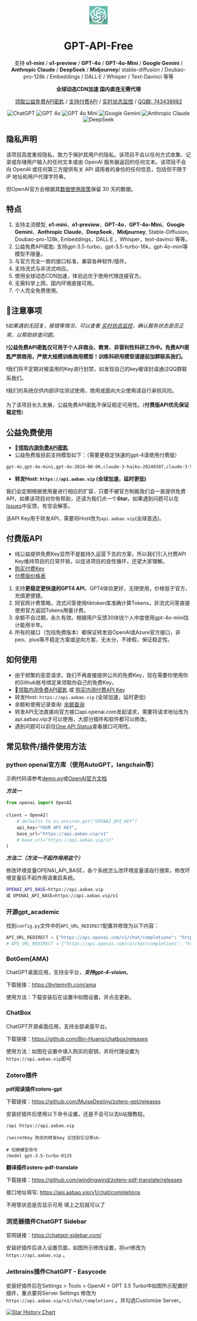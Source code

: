 <div align="center">
<img src="./images/logo.jpg" alt="icon" width="50px"/>
<h1 align="center">GPT-API-Free</h1>

支持 **o1-mini** / **o1-preview** / **GPT-4o** / **GPT-4o-Mini** / **Google Gemini** / **Anthropic Claude** / **DeepSeek** / **Midjourney**/ stable-diffusion / Doubao-pro-128k / Embeddings / DALL·E / Whisper / Text-Davinci 等等

**全球动态CDN加速 国内直连无需代理**

[领取公益免费API密匙](https://api.aabao.vip/home) / [支持付费API](https://api.aabao.vip/) / [实时状态监控](https://status.aabao.vip/) / [QQ群: 743438982](https://qm.qq.com/q/uYLy9BkqUU)

![ChatGPT](https://tianji.aabao.vip/monitor/clnzoxcy10001vy2ohi4obbi0/cm0d6fj6a008x8yomadmawf22/badge.svg)
![GPT 4o](https://tianji.aabao.vip/monitor/clnzoxcy10001vy2ohi4obbi0/cm0d6j31d00bv8yom4kqo87g2/badge.svg)
![GPT 4o Mini](https://tianji.aabao.vip/monitor/clnzoxcy10001vy2ohi4obbi0/cm0m25s043en28yom97zx6axd/badge.svg)
![Google Gemini](https://tianji.aabao.vip/monitor/clnzoxcy10001vy2ohi4obbi0/cm0d6o0e100g98yomjgf7ys2w/badge.svg)
![Anthropic Claude](https://tianji.aabao.vip/monitor/clnzoxcy10001vy2ohi4obbi0/cm0d6pd7y00hn8yom7i2cefzf/badge.svg)
![DeepSeek](https://tianji.aabao.vip/monitor/clnzoxcy10001vy2ohi4obbi0/cm0d6l7hk00dn8yomz5j7sywp/badge.svg)

</div>

## 隐私声明

该项目高度重视隐私，致力于保护其用户的隐私。该项目不会以任何方式收集、记录或存储用户输入的任何文本或由 OpenAI 服务器返回的任何文本。该项目不会向 OpenAI 或任何第三方提供有关 API 调用者的身份的任何信息，包括但不限于 IP 地址和用户代理字符串。

但OpenAI官方会根据其[数据使用政策](https://platform.openai.com/docs/data-usage-policies)保留 30 天的数据。

## 特点
1. 支持主流模型, **o1-mini**，**o1-preview**，**GPT-4o**，**GPT-4o-Mini**，**Google Gemini**，**Anthropic Claude**，**DeepSeek**，**Midjourney**,  Stable-Diffusion, Doubao-pro-128k, Embeddings，DALL·E ，Whisper，text-davinci 等等。
2. 公益免费API密匙: 支持gpt-3.5-turbo，gpt-3.5-turbo-16k，gpt-4o-mini等模型不限量。
3. 与官方完全一致的接口标准，兼容各种软件/插件。
4. 支持流式与非流式响应。
5. 使用全球动态CDN加速，体验远优于使用代理连接官方。
6. 无需科学上网，国内环境直接可用。
7. 个人完全免费使用。

## 🚩注意事项



❗️*如果遇到无回复，报错等情况，可以查看 [实时状态监控](https://status.aabao.vip)，确认服务状态是否正常，以帮助排查问题。*

❗️**公益免费API密匙仅可用于个人非商业、教育、非营利性科研工作中。免费API密匙严禁商用，严禁大规模训练商用模型！训练科研用模型请提前加群联系我们。**

❗️我们将不定期对被滥用的Key进行封禁，如发现自己的key被误封请通过QQ群联系我们。

❗️我们的系统仅供内部评估测试使用，商用或面向大众使用请自行承担风险。

为了该项目长久发展，公益免费API密匙不保证稳定可用性。(**付费版API优先保证稳定性**)

## 公益免费使用

- **🚀[领取内测免费API密匙](https://api.aabao.vip/home)**
- 公益免费版目前支持模型如下：（需要更稳定快速的gpt-4请使用付费版）
```markdown
gpt-4o,gpt-4o-mini,gpt-4o-2024-08-06,claude-3-haiku-20240307,claude-3-5-sonnet-20240620,gemini-1.5-pro-exp-0801,gemini-1.5-pro-latest,deepseek-chat,deepseek-coder
```
- **转发Host: `https://api.aabao.vip` (全球加速，延时更低)**


我们会定期根据使用量进行相应的扩容，只要不被官方制裁我们会一直提供免费API，如果该项目对你有帮助，还请为我们点一个***Star***。如果遇到问题可以在[Issues](https://github.com/aabao325/GPT_API_Free/issues)中反馈，有空会解答。

该API Key用于转发API，需要将Host改为`api.aabao.vip`(全球首选)。

## 付费版API
- 纯公益提供免费Key显然不是能持久运营下去的方案，所以我们引入付费API Key维持项目的日常开销，以促进项目的良性循环，还望大家理解。
- [购买付费Key](https://api.aabao.vip/home)
- [付费版价格表](https://api.aabao.vip/model)

1. 支持**更稳定更快速的GPT4 API**，GPT4体验更好，无限使用，价格低于官方，充值更便捷。
2. 同官网计费策略，流式问答使用tiktoken库准确计算Tokens，非流式问答直接使用官方返回Tokens用量计费。
3. 余额不会过期，永久有效。根据用户反馈30块钱个人中度使用gpt-4o-mini估计能用半年。
4. 所有的接口（包括免费版本）都保证转发自OpenAI或Azure官方接口，非peo、plus等不稳定方案或逆向方案，无水分，不掺假，保证稳定性。

## 如何使用
- 由于频繁的恶意请求，我们不再直接提供公共的免费Key，现在需要你使用你的Github账号绑定来领取你自己的免费Key。
- 🚀[领取内测免费API密匙](https://api.aabao.vip/home) 或 [购买内测付费API Key](https://api.aabao.vip/)
- 转发Host: `https://api.aabao.vip` (全球加速，延时更低)
- 余额和使用记录查询: [余额查询](https://api.aabao.vip/log)
- 转发API无法直接向官方接口api.openai.com发起请求，需要将请求地址改为api.aabao.vip才可以使用，大部分插件和软件都可以修改。
- 遇到问题可以前往[One API Status](https://status.aabao.vip/)查看接口可用性。

## 常见软件/插件使用方法

### **python openai官方库（使用AutoGPT，langchain等）**
示例代码请参考[demo.py](./demo.py)或[OpenAI官方文档](https://platform.openai.com/docs/guides/text-generation)

***方法一***

```python
from openai import OpenAI

client = OpenAI(
    # defaults to os.environ.get("OPENAI_API_KEY")
    api_key="YOUR API KEY",
    base_url="https://api.aabao.vip/v1"
    # base_url="https://api.aabao.vip/v1"
)
```

***方法二（方法一不起作用用这个）***

修改环境变量OPENAI_API_BASE，各个系统怎么改环境变量请自行搜索，修改环境变量后不起作用请重启系统。
```bash
OPENAI_API_BASE=https://api.aabao.vip
或 OPENAI_API_BASE=https://api.aabao.vip/v1
```
### **开源gpt_academic**
找到`config.py`文件中的`API_URL_REDIRECT`配置并修改为以下内容：
```python
API_URL_REDIRECT = {"https://api.openai.com/v1/chat/completions": "https://api.aabao.vip/v1/chat/completions"}
# API_URL_REDIRECT = {"https://api.openai.com/v1/chat/completions": "https://api.aabao.vip/v1/chat/completions"}
```
### **BotGem(AMA)**

ChatGPT桌面应用，支持全平台，***支持gpt-4-vision***。

下载链接：https://bytemyth.com/ama

使用方法：下载安装后在设置中如图设置，并点击更新。

### **ChatBox**

ChatGPT开源桌面应用，支持全部桌面平台。

下载链接：https://github.com/Bin-Huang/chatbox/releases

使用方法：如图在设置中填入购买的密钥，并将代理设置为`https://api.aabao.vip`即可

### **Zotero插件**

**pdf阅读插件zotero-gpt**

下载链接：https://github.com/MuiseDestiny/zotero-gpt/releases

安装好插件后使用以下命令设置，还是不会可以去b站搜教程。
```
/api https://api.aabao.vip

/secretKey 购买的转发key 记住别忘记带sk-

# 切换模型命令
/model gpt-3.5-turbo-0125 
```

**翻译插件zotero-pdf-translate**

下载链接：https://github.com/windingwind/zotero-pdf-translate/releases

接口地址填写: https://api.aabao.vip/v1/chat/completions

不用管状态是否显示可用 填上之后就可以了

### **浏览器插件ChatGPT Sidebar**

官网链接：https://chatgpt-sidebar.com/

安装好插件后进入设置页面，如图所示修改设置，将url修改为 `https://api.aabao.vip` 。

### **Jetbrains插件ChatGPT - Easycode**

安装好插件后在Settings > Tools > OpenAI > GPT 3.5 Turbo中如图所示配置好插件，重点要将Server Settings 修改为 `https://api.aabao.vip/v1/chat/completions` 。并勾选Customize Server。

[![Star History Chart](https://api.star-history.com/svg?repos=aabao325/GPT_API_Free&type=Date)](https://star-history.com/#aabao325/GPT_API_Free&Date)
